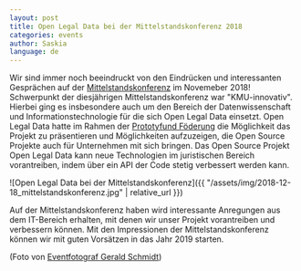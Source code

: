 ```yaml
---
layout: post
title: Open Legal Data bei der Mittelstandskonferenz 2018
categories: events
author: Saskia
language: de
---
```


Wir sind immer noch beeindruckt von den Eindrücken und interessanten Gesprächen auf der [Mittelstandskonferenz](https://www.softwaresysteme.pt-dlr.de/de/mittelstandskonferenz-2018.php) im Novemeber 2018!
Schwerpunkt der diesjährigen Mittelstandskonferenz war "KMU-innovativ". Hierbei ging es insbesondere auch um den Bereich der 
Datenwissenschaft und Informationstechnologie für die sich Open Legal Data einsetzt. 
Open Legal Data hatte im Rahmen der [Prototyfund Föderung](https://prototypefund.de/) die Möglichkeit das Projekt zu präsentieren und Möglichkeiten aufzuzeigen, die Open Source Projekte auch für Unternehmen mit sich bringen. Das Open Source Projekt Open Legal Data kann neue Technologien im juristischen Bereich vorantreiben, indem über ein API der Code stetig verbessert werden kann.  

![Open Legal Data bei der Mittelstandskonferenz]({{ "/assets/img/2018-12-18_mittelstandskonferenz.jpg" | relative_url }})

Auf der Mittelstandskonferenz haben wird interessante Anregungen aus dem IT-Bereich erhalten, 
mit denen wir unser Projekt vorantreiben und verbessern können. 
Mit den Impressionen der Mittelstandskonferenz können wir mit guten Vorsätzen in das Jahr 2019 starten. 

(Foto von [Eventfotograf Gerald Schmidt](http://www.derfotografberlin.de/))
